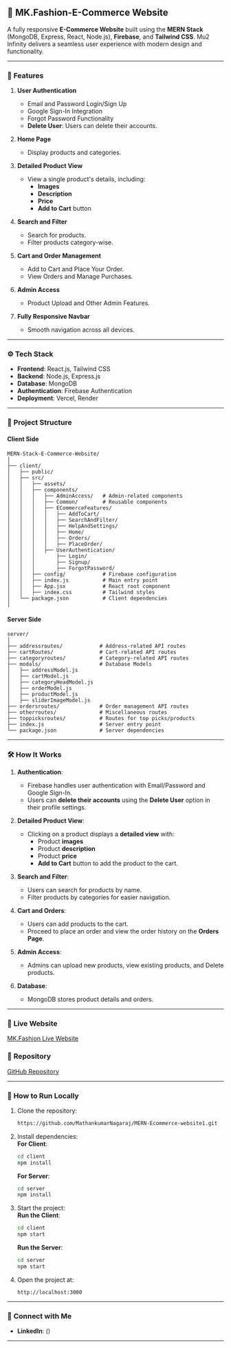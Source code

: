 ## 🚀 **MK.Fashion-E-Commerce Website**

A fully responsive **E-Commerce Website** built using the **MERN Stack** (MongoDB, Express, React, Node.js), **Firebase**, and **Tailwind CSS**. Mu2 Infinity delivers a seamless user experience with modern design and functionality.

---

### 🌟 **Features**

1. **User Authentication**

   - Email and Password Login/Sign Up
   - Google Sign-In Integration
   - Forgot Password Functionality
   - **Delete User**: Users can delete their accounts.

2. **Home Page**

   - Display products and categories.

3. **Detailed Product View**

   - View a single product's details, including:
     - **Images**
     - **Description**
     - **Price**
     - **Add to Cart** button

4. **Search and Filter**

   - Search for products.
   - Filter products category-wise.

5. **Cart and Order Management**

   - Add to Cart and Place Your Order.
   - View Orders and Manage Purchases.

6. **Admin Access**

   - Product Upload and Other Admin Features.

7. **Fully Responsive Navbar**
   - Smooth navigation across all devices.

---

### ⚙️ **Tech Stack**

- **Frontend**: React.js, Tailwind CSS
- **Backend**: Node.js, Express.js
- **Database**: MongoDB
- **Authentication**: Firebase Authentication
- **Deployment**: Vercel, Render

---

### 📂 **Project Structure**

#### **Client Side**

```plaintext
MERN-Stack-E-Commerce-Website/
│
├── client/
│   ├── public/
│   ├── src/
│   │   ├── assets/
│   │   ├── components/
│   │   │   ├── AdminAccess/   # Admin-related components
│   │   │   ├── Common/        # Reusable components
│   │   │   ├── ECommerceFeatures/
│   │   │   │   ├── AddToCart/
│   │   │   │   ├── SearchAndFilter/
│   │   │   │   ├── HelpAndSettings/
│   │   │   │   ├── Home/
│   │   │   │   ├── Orders/
│   │   │   │   ├── PlaceOrder/
│   │   │   ├── UserAuthentication/
│   │   │       ├── Login/
│   │   │       ├── Signup/
│   │   │       ├── ForgotPassword/
│   │   ├── config/            # Firebase configuration
│   │   ├── index.js           # Main entry point
│   │   ├── App.jsx            # React root component
│   │   ├── index.css          # Tailwind styles
│   └── package.json           # Client dependencies
│
```

#### **Server Side**

```plaintext
server/
│
├── addressroutes/            # Address-related API routes
├── cartRoutes/               # Cart-related API routes
├── categoryroutes/           # Category-related API routes
├── modals/                   # Database Models
│   ├── addressModel.js
│   ├── cartModel.js
│   ├── categoryHeadModel.js
│   ├── orderModel.js
│   ├── productModel.js
│   ├── sliderImageModel.js
├── ordersroutes/             # Order management API routes
├── otherroutes/              # Miscellaneous routes
├── toppicksroutes/           # Routes for top picks/products
├── index.js                  # Server entry point
└── package.json              # Server dependencies
```

---

### 🛠️ **How It Works**

1. **Authentication**:

   - Firebase handles user authentication with Email/Password and Google Sign-In.
   - Users can **delete their accounts** using the **Delete User** option in their profile settings.

2. **Detailed Product View**:

   - Clicking on a product displays a **detailed view** with:
     - Product **images**
     - Product **description**
     - Product **price**
     - **Add to Cart** button to add the product to the cart.

3. **Search and Filter**:

   - Users can search for products by name.
   - Filter products by categories for easier navigation.

4. **Cart and Orders**:

   - Users can add products to the cart.
   - Proceed to place an order and view the order history on the **Orders Page**.

5. **Admin Access**:

   - Admins can upload new products, view existing products, and Delete products.

6. **Database**:
   - MongoDB stores product details and orders.

---

### 🔗 **Live Website**

[MK.Fashion Live Website](https://mern-ecommerce-website1.onrender.com/)

### 📂 **Repository**

[GitHub Repository](https://github.com/MathankumarNagaraj/MERN-Ecommerce-website1)

---

### 🚀 **How to Run Locally**

1. Clone the repository:

   ```bash
   https://github.com/MathankumarNagaraj/MERN-Ecommerce-website1.git
   ```

2. Install dependencies:  
   **For Client**:

   ```bash
   cd client
   npm install
   ```

   **For Server**:

   ```bash
   cd server
   npm install
   ```

3. Start the project:  
   **Run the Client**:

   ```bash
   cd client
   npm start
   ```

   **Run the Server**:

   ```bash
   cd server
   npm start
   ```

4. Open the project at:
   ```
   http://localhost:3000
   ```

---

### 🤝 **Connect with Me**

- **LinkedIn**: ()

---
